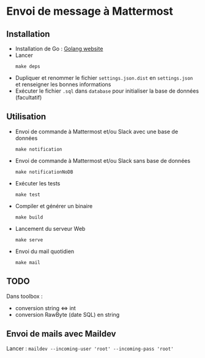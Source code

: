 # Envoi de message à Mattermost

## Installation
- Installation de Go : [Golang website](https://golang.org/doc/install#install)
- Lancer
    ```
    make deps
    ```
- Dupliquer et renommer le fichier `settings.json.dist` en `settings.json` et renseigner les bonnes informations
- Exécuter le fichier `.sql` dans `database` pour initialiser la base de données (facultatif)

## Utilisation
- Envoi de commande à Mattermost et/ou Slack avec une base de données
    ```
    make notification
    ```
- Envoi de commande à Mattermost et/ou Slack sans base de données
    ```
    make notificationNoDB
    ```
- Exécuter les tests
    ```
    make test
    ```
- Compiler et générer un binaire
    ```
    make build
    ```
- Lancement du serveur Web
    ```
    make serve
    ```
- Envoi du mail quotidien
    ```
    make mail
    ```

## TODO
Dans toolbox :
- conversion string <=> int
- conversion RawByte (date SQL) en string

## Envoi de mails avec Maildev

Lancer : `maildev --incoming-user 'root' --incoming-pass 'root'`

